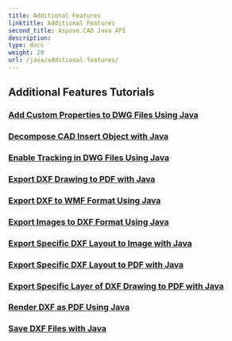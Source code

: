 ```yaml
---
title: Additional Features
linktitle: Additional Features
second_title: Aspose.CAD Java API
description: 
type: docs
weight: 29
url: /java/additional-features/
---
```


## Additional Features Tutorials
### [Add Custom Properties to DWG Files Using Java](./add-custom-properties/)
### [Decompose CAD Insert Object with Java](./decompose-cad-insert-object/)
### [Enable Tracking in DWG Files Using Java](./enable-tracking/)
### [Export DXF Drawing to PDF with Java](./export-dxf-to-pdf/)
### [Export DXF to WMF Format Using Java](./export-dxf-to-wmf/)
### [Export Images to DXF Format Using Java](./export-images-to-dxf/)
### [Export Specific DXF Layout to Image with Java](./export-specific-layout-to-image/)
### [Export Specific DXF Layout to PDF with Java](./export-specific-layout-to-pdf/)
### [Export Specific Layer of DXF Drawing to PDF with Java](./export-specific-layer-to-pdf/)
### [Render DXF as PDF Using Java](./render-dxf-as-pdf/)
### [Save DXF Files with Java](./save-dxf-files/)